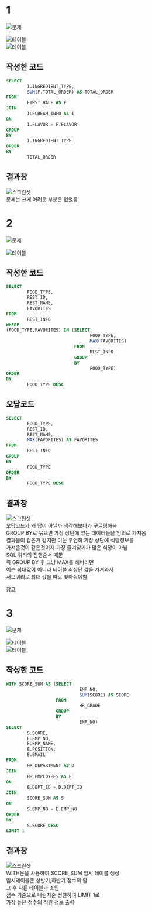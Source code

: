 # 1

![문제](/SQL/img/image.png)

![테이블](/SQL/img/20241104_231934.png)\
![테이블](/SQL/img/20241104_231952.png)

## 작성한 코드
```sql
SELECT 
        I.INGREDIENT_TYPE, 
        SUM(F.TOTAL_ORDER) AS TOTAL_ORDER
FROM 
        FIRST_HALF AS F
JOIN 
        ICECREAM_INFO AS I
ON 
        I.FLAVOR = F.FLAVOR
GROUP 
BY 
        I.INGREDIENT_TYPE
ORDER 
BY 
        TOTAL_ORDER
```

## 결과창
![스크린샷](/SQL/img/20241104_232235.png)\
문제는 크게 어려운 부분은 없었음

# 2

![문제](/SQL/img/20241104_235627.png)

![테이블](/SQL/img/20241104_235643.png)

## 작성한 코드
```sql
SELECT 
        FOOD_TYPE,
        REST_ID,
        REST_NAME,
        FAVORITES
FROM 
        REST_INFO
WHERE 
(FOOD_TYPE,FAVORITES) IN (SELECT 
                                FOOD_TYPE,
                                MAX(FAVORITES) 
                          FROM 
                                REST_INFO
                          GROUP 
                          BY 
                                FOOD_TYPE)
ORDER 
BY 
        FOOD_TYPE DESC
```

## 오답코드
```sql
SELECT 
        FOOD_TYPE,
        REST_ID,
        REST_NAME,
        MAX(FAVORITES) AS FAVORITES
FROM 
        REST_INFO
GROUP 
BY
        FOOD_TYPE
ORDER 
BY 
        FOOD_TYPE DESC
```

## 결과창
![스크린샷](/SQL/img/20241105_003136.png)\
오답코드가 왜 답이 아닐까 생각해보다가 구글링해봄\
GROUP BY로 묶으면 가장 상단에 있는 데이터들을 임의로 가져옴\
결과물이 같은거 같지만 이는 우연히 가장 상단에 식당정보를\
가져온것이 같은것이지 가장 즐겨찾기가 많은 식당이 아님\
SQL 쿼리의 진행순서 때문\
즉 GROUP BY 후 그냥 MAX를 해버리면\
이는 최대값이 아니라 테이블 최상단 값을 가져와서\
서브쿼리로 최대 값을 따로 찾아줘야함

<a href="https://school.programmers.co.kr/questions/38854/">참고</a>


# 3

![문제](/SQL/img/20241105_002403.png)

![테이블](/SQL/img/20241105_002420.png)\
![테이블](/SQL/img/20241105_002438.png)

## 작성한 코드
```sql
WITH SCORE_SUM AS (SELECT 
                            EMP_NO,
                            SUM(SCORE) AS SCORE 
                   FROM 
                            HR_GRADE 
                   GROUP 
                   BY 
                            EMP_NO)
SELECT 
        S.SCORE,
        E.EMP_NO,
        E.EMP_NAME,
        E.POSITION,
        E.EMAIL
FROM 
        HR_DEPARTMENT AS D
JOIN 
        HR_EMPLOYEES AS E
ON 
        E.DEPT_ID = D.DEPT_ID
JOIN 
        SCORE_SUM AS S
ON 
        S.EMP_NO = E.EMP_NO
ORDER 
BY 
        S.SCORE DESC
LIMIT 1
```

## 결과창
![스크린샷](/SQL/img/20241105_002845.png)\
WITH문을 사용하여 SCORE_SUM 임시 테이블 생성\
임시테이블은 상반기,하반기 점수의 합\
그 후 다른 테이블과 조인\
점수 기준으로 내림차순 정렬하여 LIMIT 1로\
가장 높은 점수의 직원 정보 출력
